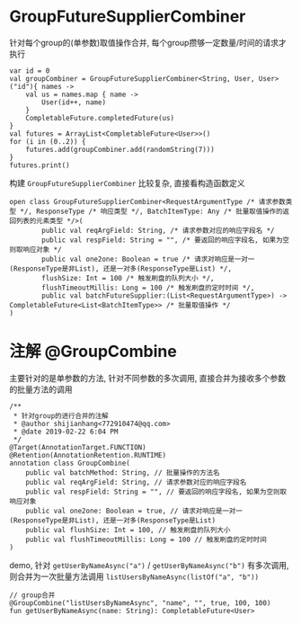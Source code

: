 # GroupFutureSupplierCombiner

针对每个group的(单参数)取值操作合并, 每个group攒够一定数量/时间的请求才执行

```
var id = 0
val groupCombiner = GroupFutureSupplierCombiner<String, User, User>("id"){ names ->
    val us = names.map { name ->
        User(id++, name)
    }
    CompletableFuture.completedFuture(us)
}
val futures = ArrayList<CompletableFuture<User>>()
for (i in (0..2)) {
    futures.add(groupCombiner.add(randomString(7)))
}
futures.print()
```

构建 `GroupFutureSupplierCombiner` 比较复杂, 直接看构造函数定义

```
open class GroupFutureSupplierCombiner<RequestArgumentType /* 请求参数类型 */, ResponseType /* 响应类型 */, BatchItemType: Any /* 批量取值操作的返回列表的元素类型 */>(
        public val reqArgField: String, /* 请求参数对应的响应字段名 */
        public val respField: String = "", /* 要返回的响应字段名, 如果为空则取响应对象 */
        public val one2one: Boolean = true /* 请求对响应是一对一(ResponseType是非List), 还是一对多(ResponseType是List) */,
        flushSize: Int = 100 /* 触发刷盘的队列大小 */,
        flushTimeoutMillis: Long = 100 /* 触发刷盘的定时时间 */,
        public val batchFutureSupplier:(List<RequestArgumentType>) -> CompletableFuture<List<BatchItemType>> /* 批量取值操作 */
)
```



# 注解 @GroupCombine

主要针对的是单参数的方法, 针对不同参数的多次调用, 直接合并为接收多个参数的批量方法的调用

```
/**
 * 针对group的进行合并的注解
 * @author shijianhang<772910474@qq.com>
 * @date 2019-02-22 6:04 PM
 */
@Target(AnnotationTarget.FUNCTION)
@Retention(AnnotationRetention.RUNTIME)
annotation class GroupCombine(
    public val batchMethod: String, // 批量操作的方法名
    public val reqArgField: String, // 请求参数对应的响应字段名
    public val respField: String = "", // 要返回的响应字段名, 如果为空则取响应对象
    public val one2one: Boolean = true, // 请求对响应是一对一(ResponseType是非List), 还是一对多(ResponseType是List)
    public val flushSize: Int = 100, // 触发刷盘的队列大小
    public val flushTimeoutMillis: Long = 100 // 触发刷盘的定时时间
)

```

demo, 针对 `getUserByNameAsync("a")` / `getUserByNameAsync("b")` 有多次调用, 则合并为一次批量方法调用 `listUsersByNameAsync(listOf("a", "b"))`

```
// group合并
@GroupCombine("listUsersByNameAsync", "name", "", true, 100, 100)
fun getUserByNameAsync(name: String): CompletableFuture<User>
```